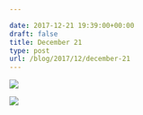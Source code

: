 ```yaml
---

date: 2017-12-21 19:39:00+00:00
draft: false
title: December 21
type: post
url: /blog/2017/12/december-21
---
```




  
   ![](/images/2017-12-21-201712december-21/IMG_3432.jpg)

  

  
   ![](/images/2017-12-21-201712december-21/IMG_3434.jpg)

  


